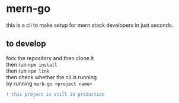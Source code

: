 # mern-go
this is a cli to make setup for mern stack developers in just seconds.

## to develop <br>
fork the repository and then clone it <br>
then run ``npm install`` <br>
then run ``npm link`` <br>
then check whether the cli is running <br>
by running ``merb-go <project name>``

```diff
! this project is still in production
```

